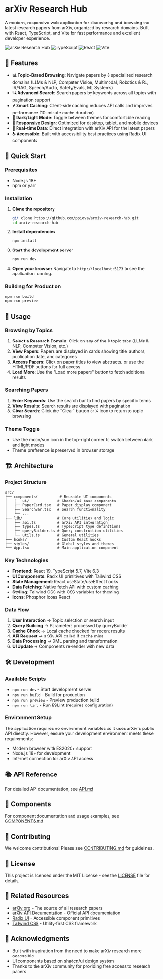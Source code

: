 # arXiv Research Hub

A modern, responsive web application for discovering and browsing the latest research papers from arXiv, organized by research domains. Built with React, TypeScript, and Vite for fast performance and excellent developer experience.

![arXiv Research Hub](https://img.shields.io/badge/arXiv-Research%20Hub-blue)
![TypeScript](https://img.shields.io/badge/TypeScript-5.7-blue)
![React](https://img.shields.io/badge/React-19.0-blue)
![Vite](https://img.shields.io/badge/Vite-6.3-green)

## 🌟 Features

- **📊 Topic-Based Browsing**: Navigate papers by 8 specialized research domains (LLMs & NLP, Computer Vision, Multimodal, Robotics & RL, IR/RAG, Speech/Audio, Safety/Evals, ML Systems)
- **🔍 Advanced Search**: Search papers by keywords across all topics with pagination support
- **⚡ Smart Caching**: Client-side caching reduces API calls and improves performance (10-minute cache duration)
- **🌙 Dark/Light Mode**: Toggle between themes for comfortable reading
- **📱 Responsive Design**: Optimized for desktop, tablet, and mobile devices
- **🚀 Real-time Data**: Direct integration with arXiv API for the latest papers
- **♿ Accessible**: Built with accessibility best practices using Radix UI components

## 🚀 Quick Start

### Prerequisites

- Node.js 18+ 
- npm or yarn

### Installation

1. **Clone the repository**
   ```bash
   git clone https://github.com/ppiova/arxiv-research-hub.git
   cd arxiv-research-hub
   ```

2. **Install dependencies**
   ```bash
   npm install
   ```

3. **Start the development server**
   ```bash
   npm run dev
   ```

4. **Open your browser**
   Navigate to `http://localhost:5173` to see the application running.

### Building for Production

```bash
npm run build
npm run preview
```

## 🎯 Usage

### Browsing by Topics

1. **Select a Research Domain**: Click on any of the 8 topic tabs (LLMs & NLP, Computer Vision, etc.)
2. **View Papers**: Papers are displayed in cards showing title, authors, publication date, and categories
3. **Access Papers**: Click on paper titles to view abstracts, or use the HTML/PDF buttons for full access
4. **Load More**: Use the "Load more papers" button to fetch additional results

### Searching Papers

1. **Enter Keywords**: Use the search bar to find papers by specific terms
2. **View Results**: Search results are displayed with pagination
3. **Clear Search**: Click the "Clear" button or X icon to return to topic browsing

### Theme Toggle

- Use the moon/sun icon in the top-right corner to switch between dark and light modes
- Theme preference is preserved in browser storage

## 🏗️ Architecture

### Project Structure

```
src/
├── components/          # Reusable UI components
│   ├── ui/             # Shadcn/ui base components
│   ├── PaperCard.tsx   # Paper display component
│   ├── SearchBar.tsx   # Search functionality
│   └── ...
├── lib/                # Core utilities and logic
│   ├── api.ts          # arXiv API integration
│   ├── types.ts        # TypeScript type definitions
│   ├── queryBuilder.ts # Query construction utilities
│   └── utils.ts        # General utilities
├── hooks/              # Custom React hooks
├── styles/             # Global styles and themes
└── App.tsx             # Main application component
```

### Key Technologies

- **Frontend**: React 19, TypeScript 5.7, Vite 6.3
- **UI Components**: Radix UI primitives with Tailwind CSS
- **State Management**: React useState/useEffect hooks
- **Data Fetching**: Native fetch API with custom caching
- **Styling**: Tailwind CSS with CSS variables for theming
- **Icons**: Phosphor Icons React

### Data Flow

1. **User Interaction** → Topic selection or search input
2. **Query Building** → Parameters processed by queryBuilder
3. **Cache Check** → Local cache checked for recent results
4. **API Request** → arXiv API called if cache miss
5. **Data Processing** → XML parsing and transformation
6. **UI Update** → Components re-render with new data

## 🛠️ Development

### Available Scripts

- `npm run dev` - Start development server
- `npm run build` - Build for production
- `npm run preview` - Preview production build
- `npm run lint` - Run ESLint (requires configuration)

### Environment Setup

The application requires no environment variables as it uses arXiv's public API directly. However, ensure your development environment meets these requirements:

- Modern browser with ES2020+ support
- Node.js 18+ for development
- Internet connection for arXiv API access

## 📚 API Reference

For detailed API documentation, see [API.md](./docs/API.md)

## 🧩 Components

For component documentation and usage examples, see [COMPONENTS.md](./docs/COMPONENTS.md)

## 🤝 Contributing

We welcome contributions! Please see [CONTRIBUTING.md](./docs/CONTRIBUTING.md) for guidelines.

## 📄 License

This project is licensed under the MIT License - see the [LICENSE](LICENSE) file for details.

## 🔗 Related Resources

- [arXiv.org](https://arxiv.org) - The source of all research papers
- [arXiv API Documentation](https://arxiv.org/help/api) - Official API documentation
- [Radix UI](https://radix-ui.com) - Accessible component primitives
- [Tailwind CSS](https://tailwindcss.com) - Utility-first CSS framework

## 🌟 Acknowledgments

- Built with inspiration from the need to make arXiv research more accessible
- UI components based on shadcn/ui design system
- Thanks to the arXiv community for providing free access to research papers